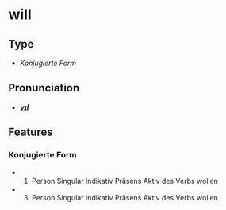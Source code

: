 # will
## Type
- _Konjugierte Form_
## Pronunciation
- **_[vɪl](https://commons.wikimedia.org/wiki/File:De-will.ogg)_**
## Features
### Konjugierte Form
- 1. Person Singular Indikativ Präsens Aktiv des Verbs wollen
- 3. Person Singular Indikativ Präsens Aktiv des Verbs wollen
